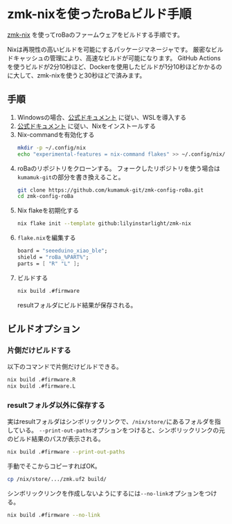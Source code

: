 # zmk-nixを使ったroBaビルド手順

[zmk-nix](https://github.com/lilyinstarlight/zmk-nix) を使ってroBaのファームウェアをビルドする手順です。

Nixは再現性の高いビルドを可能にするパッケージマネージャです。
厳密なビルドキャッシュの管理により、高速なビルドが可能になります。
GitHub Actionsを使うビルドが2分10秒ほど、Dockerを使用したビルドが1分10秒ほどかかるのに大して、zmk-nixを使うと30秒ほどで済みます。

## 手順
1. Windowsの場合、[公式ドキュメント](https://learn.microsoft.com/ja-jp/windows/wsl/install) に従い、WSLを導入する
1. [公式ドキュメント](https://nixos.org/download/) に従い、Nixをインストールする
1. Nix-commandを有効化する
   ```sh
   mkdir -p ~/.config/nix
   echo "experimental-features = nix-command flakes" >> ~/.config/nix/nix.conf
   ```
1. roBaのリポジトリをクローンする。
  フォークしたリポジトリを使う場合は`kumamuk-git`の部分を書き換えること。
   ```sh
   git clone https://github.com/kumamuk-git/zmk-config-roBa.git
   cd zmk-config-roBa
   ```
1. Nix flakeを初期化する
   ```sh
   nix flake init --template github:lilyinstarlight/zmk-nix
   ```
2. `flake.nix`を編集する
   ```nix
   board = "seeeduino_xiao_ble";
   shield = "roBa_%PART%";
   parts = [ "R" "L" ];
   ```
1. ビルドする
   ```sh
   nix build .#firmware
   ```
   resultフォルダにビルド結果が保存される。

## ビルドオプション
### 片側だけビルドする
以下のコマンドで片側だけビルドできる。
```sh
nix build .#firmware.R
nix build .#firmware.L
```

### resultフォルダ以外に保存する
実はresultフォルダはシンボリックリンクで、`/nix/store/`にあるフォルダを指している。
`--print-out-paths`オプションをつけると、シンボリックリンクの元のビルド結果のパスが表示される。
```sh
nix build .#firmware --print-out-paths
```

手動でそこからコピーすればOK。
```sh
cp /nix/store/.../zmk.uf2 build/
```

シンボリックリンクを作成しないようにするには`--no-link`オプションをつける。
```sh
nix build .#firmware --no-link
```

